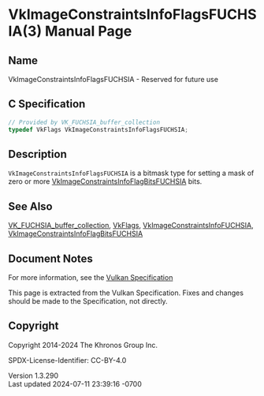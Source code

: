 # VkImageConstraintsInfoFlagsFUCHSIA(3) Manual Page

## Name

VkImageConstraintsInfoFlagsFUCHSIA - Reserved for future use



## <a href="#_c_specification" class="anchor"></a>C Specification

``` c
// Provided by VK_FUCHSIA_buffer_collection
typedef VkFlags VkImageConstraintsInfoFlagsFUCHSIA;
```

## <a href="#_description" class="anchor"></a>Description

`VkImageConstraintsInfoFlagsFUCHSIA` is a bitmask type for setting a
mask of zero or more
[VkImageConstraintsInfoFlagBitsFUCHSIA](https://registry.khronos.org/vulkan/specs/1.3-extensions/man/html/VkImageConstraintsInfoFlagBitsFUCHSIA.html)
bits.

## <a href="#_see_also" class="anchor"></a>See Also

[VK_FUCHSIA_buffer_collection](https://registry.khronos.org/vulkan/specs/1.3-extensions/man/html/VK_FUCHSIA_buffer_collection.html),
[VkFlags](https://registry.khronos.org/vulkan/specs/1.3-extensions/man/html/VkFlags.html),
[VkImageConstraintsInfoFUCHSIA](https://registry.khronos.org/vulkan/specs/1.3-extensions/man/html/VkImageConstraintsInfoFUCHSIA.html),
[VkImageConstraintsInfoFlagBitsFUCHSIA](https://registry.khronos.org/vulkan/specs/1.3-extensions/man/html/VkImageConstraintsInfoFlagBitsFUCHSIA.html)

## <a href="#_document_notes" class="anchor"></a>Document Notes

For more information, see the <a
href="https://registry.khronos.org/vulkan/specs/1.3-extensions/html/vkspec.html#VkImageConstraintsInfoFlagsFUCHSIA"
target="_blank" rel="noopener">Vulkan Specification</a>

This page is extracted from the Vulkan Specification. Fixes and changes
should be made to the Specification, not directly.

## <a href="#_copyright" class="anchor"></a>Copyright

Copyright 2014-2024 The Khronos Group Inc.

SPDX-License-Identifier: CC-BY-4.0

Version 1.3.290  
Last updated 2024-07-11 23:39:16 -0700
